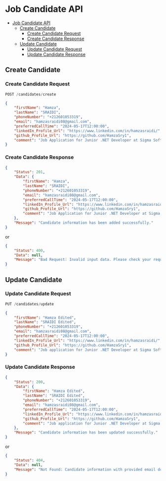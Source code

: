 # Job Candidate API

- [Job Candidate API](#job-candidate-api)
  - [Create Candidate](#create-candidate)
    - [Create Candidate Request](#create-candidate-request)
    - [Create Candidate Response](#create-candidate-response)
  - [Update Candidate](#update-candidate)
    - [Update Candidate Request](#update-candidate-request)
    - [Update Candidate Response](#update-candidate-response)

## Create Candidate

### Create Candidate Request

```js
POST /candidates/create
```

```json
{
    "firstName": "Hamza",
    "lastName": "SRAIDI",
    "phoneNumber": "+212601053319",
    "email": "hamzasraidi08@gmail.com",
    "preferredCallTime": "2024-05-17T12:00:00",
    "linkedIn_Profile_Url": "https://www.linkedin.com/in/hamzasraidi/",
    "github_Profile_Url": "https://github.com/HamzaSry1",
    "comment": "Job Application for Junior .NET Developer at Sigma Software"
}
```

### Create Candidate Response

```json
{
    "Status": 201,
    "Data": {
        "firstName": "Hamza",
        "lastName": "SRAIDI",
        "phoneNumber": "+212601053319",
        "email": "hamzasraidi08@gmail.com",
        "preferredCallTime": "2024-05-17T12:00:00",
        "linkedIn_Profile_Url": "https://www.linkedin.com/in/hamzasraidi/",
        "github_Profile_Url": "https://github.com/HamzaSry1",
        "comment": "Job Application for Junior .NET Developer at Sigma Software"
    },
    "Message": "Candidate information has been added successfully."
}
```

or 

```json
{
    "Status": 400,
    "Data": null,
    "Message": "Bad Request: Invalid input data. Please check your request parameters."
}
```


## Update Candidate

### Update Candidate Request

```js
PUT /candidates/update
```

```json
{
    "firstName": "Hamza Edited",
    "lastName": "SRAIDI Edited",
    "phoneNumber": "+212601053319",
    "email": "hamzasraidi08@gmail.com",
    "preferredCallTime": "2024-05-17T12:00:00",
    "linkedIn_Profile_Url": "https://www.linkedin.com/in/hamzasraidi/",
    "github_Profile_Url": "https://github.com/HamzaSry1",
    "comment": "Job application for Junior .NET Developer at Sigma Software"
}
```

### Update Candidate Response

```json
{
    "Status": 200,
    "Data": {
        "firstName": "Hamza Edited",
        "lastName": "SRAIDI Edited",
        "phoneNumber": "+212601053319",
        "email": "hamzasraidi08@gmail.com",
        "preferredCallTime": "2024-05-17T12:00:00",
        "linkedIn_Profile_Url": "https://www.linkedin.com/in/hamzasraidi/",
        "github_Profile_Url": "https://github.com/HamzaSry1",
        "comment": "Job application for Junior .NET Developer at Sigma Software"
    },
    "Message": "Candidate information has been updated successfully."
}
```

or 

```json
{
    "Status": 404,
    "Data": null,
    "Message": "Not Found: Candidate information with provided email does not exist."
}
```
